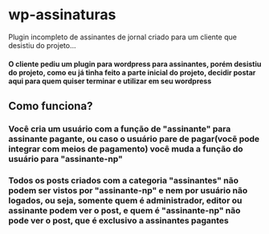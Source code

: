 # wp-assinaturas
Plugin incompleto de assinantes de jornal criado para um cliente que desistiu do projeto...
<h4>O cliente pediu um plugin para wordpress para assinantes, porém desistiu do projeto, como eu já tinha feito a parte inicial do projeto, decidir postar aqui para quem quiser terminar e utilizar em seu wordpress</h4>
<h2>Como funciona?</h2>
<h3>Você cria um usuário com a função de "assinante" para assinante pagante, ou caso o usuário pare de pagar(vocẽ pode integrar com meios de pagamento) você muda a função do usuário para "assinante-np"</h3>
<h3>Todos os posts criados com a categoria "assinantes" não podem ser vistos por "assinante-np" e nem por usuário não logados, ou seja, somente quem é administrador, editor ou assinante podem ver o post, e quem é "assinante-np" não pode ver o post, que é exclusivo a assinantes pagantes</h3>
